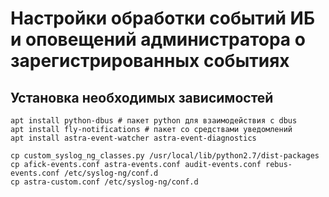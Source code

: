 # Настройки обработки событий ИБ и оповещений администратора о зарегистрированных событиях

## Установка необходимых зависимостей

```
apt install python-dbus # пакет python для взаимодействия с dbus
apt install fly-notifications # пакет со средствами уведомлений
apt install astra-event-watcher astra-event-diagnostics
```


```
cp custom_syslog_ng_classes.py /usr/local/lib/python2.7/dist-packages
cp afick-events.conf astra-events.conf audit-events.conf rebus-events.conf /etc/syslog-ng/conf.d
cp astra-custom.conf /etc/syslog-ng/conf.d
```
